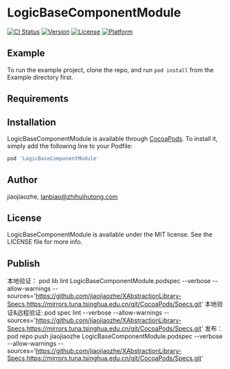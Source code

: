 # LogicBaseComponentModule

[![CI Status](https://img.shields.io/travis/jiaojiaozhe/LogicBaseComponentModule.svg?style=flat)](https://travis-ci.org/jiaojiaozhe/LogicBaseComponentModule)
[![Version](https://img.shields.io/cocoapods/v/LogicBaseComponentModule.svg?style=flat)](https://cocoapods.org/pods/LogicBaseComponentModule)
[![License](https://img.shields.io/cocoapods/l/LogicBaseComponentModule.svg?style=flat)](https://cocoapods.org/pods/LogicBaseComponentModule)
[![Platform](https://img.shields.io/cocoapods/p/LogicBaseComponentModule.svg?style=flat)](https://cocoapods.org/pods/LogicBaseComponentModule)

## Example

To run the example project, clone the repo, and run `pod install` from the Example directory first.

## Requirements

## Installation

LogicBaseComponentModule is available through [CocoaPods](https://cocoapods.org). To install
it, simply add the following line to your Podfile:

```ruby
pod 'LogicBaseComponentModule'
```

## Author

jiaojiaozhe, lanbiao@zhihuihutong.com

## License

LogicBaseComponentModule is available under the MIT license. See the LICENSE file for more info.

## Publish
本地验证： pod lib lint LogicBaseComponentModule.podspec --verbose --allow-warnings --sources='https://github.com/jiaojiaozhe/XAbstractionLibrary-Specs,https://mirrors.tuna.tsinghua.edu.cn/git/CocoaPods/Specs.git'
本地验证&远程验证: pod spec lint --verbose --allow-warnings --sources='https://github.com/jiaojiaozhe/XAbstractionLibrary-Specs,https://mirrors.tuna.tsinghua.edu.cn/git/CocoaPods/Specs.git'
发布：pod repo push jiaojiaozhe LogicBaseComponentModule.podspec  --verbose --allow-warnings --sources='https://github.com/jiaojiaozhe/XAbstractionLibrary-Specs,https://mirrors.tuna.tsinghua.edu.cn/git/CocoaPods/Specs.git'
